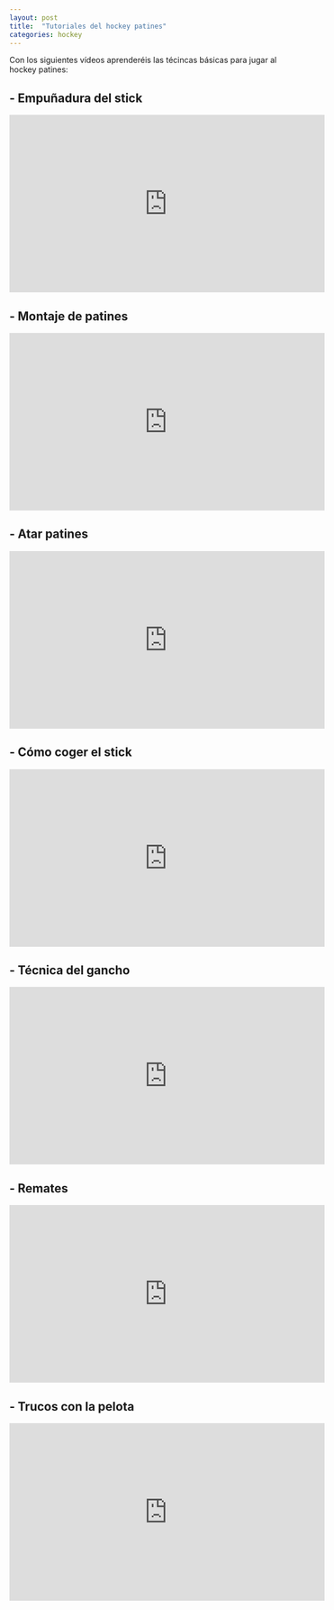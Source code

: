 ```yaml
---
layout: post
title:  "Tutoriales del hockey patines"
categories: hockey
---
```


Con los siguientes vídeos aprenderéis las técincas básicas para jugar al hockey patines:

## - Empuñadura del stick
<iframe width="560" height="315" src="https://www.youtube.com/embed/axqxmt2z5Kk" frameborder="0" allow="accelerometer; autoplay; encrypted-media; gyroscope; picture-in-picture" allowfullscreen></iframe>

## - Montaje de patines
<iframe width="560" height="315" src="https://www.youtube.com/embed/_q3W8TiNpEM" frameborder="0" allow="accelerometer; autoplay; encrypted-media; gyroscope; picture-in-picture" allowfullscreen></iframe>

## - Atar patines
<iframe width="560" height="315" src="https://www.youtube.com/embed/kRrRuYfh4b4" frameborder="0" allow="accelerometer; autoplay; encrypted-media; gyroscope; picture-in-picture" allowfullscreen></iframe>

## - Cómo coger el stick
<iframe width="560" height="315" src="https://www.youtube.com/embed/xpS1suN_ei8" frameborder="0" allow="accelerometer; autoplay; encrypted-media; gyroscope; picture-in-picture" allowfullscreen></iframe>

## - Técnica del gancho
<iframe width="560" height="315" src="https://www.youtube.com/embed/TJFDkRwoqIs" frameborder="0" allow="accelerometer; autoplay; encrypted-media; gyroscope; picture-in-picture" allowfullscreen></iframe>

## - Remates
<iframe width="560" height="315" src="https://www.youtube.com/embed/Nme7w4ImL9c" frameborder="0" allow="accelerometer; autoplay; encrypted-media; gyroscope; picture-in-picture" allowfullscreen></iframe>

## - Trucos con la pelota
<iframe width="560" height="315" src="https://www.youtube.com/embed/OKHk7KS5Rdk" frameborder="0" allow="accelerometer; autoplay; encrypted-media; gyroscope; picture-in-picture" allowfullscreen></iframe>
